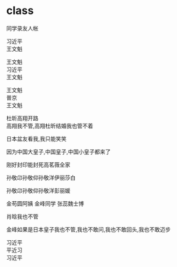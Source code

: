 # class
同学录友人帐

习近平　　　　　　　　　　                   </br>
王文魁                                     </br>

王文魁                                     </br>
习近平                                     </br>
王文魁                                     </br>

王文魁                                     </br>
普京                                        </br>
王文魁                                      </br>

杜昕高翔开路                                </br>
高翔我不管,高翔杜昕结婚我也管不着             </br>

日本盆友看我,我只能笑笑                      </br>

因为中国大皇子,中国皇子,中国小皇子都来了      </br>

刚好封印能封死高茗薇全家                     </br>

孙敬卬孙敬仰孙敬洋伊丽莎白                   </br>

孙敬卬孙敬仰孙敬洋彭丽媛                    </br>

金苟圆阿姨 金峰同学 张蕊魏士博              </br>

肖晗我也不管                               </br>

金峰如果是日本皇子我也不管,我也不敢问,我也不敢回头,我也不敢迈步          </br>

习近平                                    </br>
平近习                                    </br>
习近平                   　　　　　　　　　</br>

